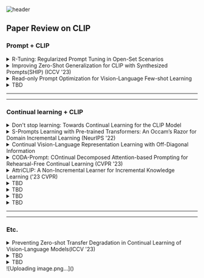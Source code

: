![header](https://capsule-render.vercel.app/api?type=shark&color=auto&height=200&section=header&text=CLIP%20study&fontSize=60&&animation=fadeIn&fontAlignY=30)

## Paper Review on CLIP



  
### Prompt + CLIP
<details>
<summary>R-Tuning: Regularized Prompt Tuning in Open-Set Scenarios</summary> <br/> 
  
* **Problem**
  
&nbsp;&nbsp;&nbsp;&nbsp;&nbsp;&nbsp;&nbsp;: OOD performance drops significantly with the increase of the in-distribution classes



* **Method**


     &nbsp;&nbsp;&nbsp;1) Extend the range of words forming texts (R-Tuning)
    <img width="600" alt="스크린샷 2023-11-08 오후 6 54 33" src="https://github.com/mjoo-lee/CLIP_study/assets/110808006/0f9338f3-5df8-4815-bf1a-e331dd83c2fd">

     &nbsp;&nbsp;&nbsp;2) Combinatorial Tuning and Testing (CTT)

    <img width="600" alt="스크린샷 2023-11-08 오후 6 57 55" src="https://github.com/mjoo-lee/CLIP_study/assets/110808006/a1ff0ba8-90bb-43c9-9c89-1490a20d7424"><br/> 



* **Experiment Setting**

&nbsp;&nbsp;&nbsp;&nbsp;&nbsp;&nbsp;&nbsp;: Unknown Detection + Detailed Open-set Recognition 

</details>


<details>
<summary>Improving Zero-Shot Generalization for CLIP with Synthesized Prompts(SHIP) (ICCV '23) </summary><br/>

  
* **Problem**
  
&nbsp;&nbsp;&nbsp;&nbsp;&nbsp;&nbsp;&nbsp;: Develop a fine-tuning approach that can effectively recognize both categories with/without available data


* **Method**

&nbsp;&nbsp;&nbsp;&nbsp;&nbsp;&nbsp;&nbsp;Model learns the mapping from visual features to token embedding space via the VAE process
<img width="607" alt="스크린샷 2023-11-08 오후 8 40 26" src="https://github.com/mjoo-lee/CLIP_study/assets/110808006/183a1116-cd72-4b03-9207-84e380d7af38">



* **Experiment Settings**

  
&nbsp;&nbsp;&nbsp;&nbsp;&nbsp;&nbsp;&nbsp;bse-to-new + cross-dataset transfer(trained on ImageNet, evalueated on target datasets) </br>
&nbsp;&nbsp;&nbsp;&nbsp;&nbsp;&nbsp;&nbsp;+ generalized zero-shot classification(trained on seen class, evaluated on mixture of seen/unseen class test dataset)

</details>

<details>
<summary>Read-only Prompt Optimization for Vision-Language Few-shot Learning</summary><br/>

  
* **Problem**
  
&nbsp;&nbsp;&nbsp;&nbsp;&nbsp;&nbsp;&nbsp;: Prompt tuning methods shift internal representation through attention mechanism, which negatively impact the robustness and</br> 
&nbsp;&nbsp;&nbsp;&nbsp;&nbsp;&nbsp;&nbsp;&nbsp;generalization of the model in data-deficient(=few-shot) settings.


* **Method**

&nbsp;&nbsp;&nbsp;&nbsp;&nbsp;&nbsp;&nbsp;Read-only Prompt Optimization(RPO)</br>
&nbsp;&nbsp;&nbsp;&nbsp;&nbsp;&nbsp;&nbsp;Prompts concatenated to the input of the visual and text encoders are processed with masked attention to avoid the impact on the &nbsp;&nbsp;&nbsp;&nbsp;&nbsp;&nbsp;&nbsp;internal representation of CLIP.


&nbsp;&nbsp;&nbsp;&nbsp;&nbsp;&nbsp;&nbsp;<img width="635" alt="스크린샷 2023-11-08 오후 8 50 58" src="https://github.com/mjoo-lee/CLIP_study/assets/110808006/4f27d9c9-1f39-49be-8cb3-3f520c98e94c">&nbsp;&nbsp;&nbsp;<img width="323" alt="스크린샷 2023-11-08 오후 8 52 40" src="https://github.com/mjoo-lee/CLIP_study/assets/110808006/af3e358a-1d07-463e-aea7-1003ab87088a">


* **Experiment Settings**

  
&nbsp;&nbsp;&nbsp;&nbsp;&nbsp;&nbsp;&nbsp;Base-to-new generalization(16-shot) + Domain generalization

</details>


<details>
<summary>TBD</summary><br/>

  
* **Problem**
  
&nbsp;&nbsp;&nbsp;&nbsp;&nbsp;&nbsp;&nbsp;: Ability to infer samples that are not in its training data distribution is still weak.


* **Method**

&nbsp;&nbsp;&nbsp;&nbsp;&nbsp;&nbsp;&nbsp;



* **Experiment Settings**
&nbsp;&nbsp;&nbsp;&nbsp;&nbsp;&nbsp;&nbsp;

</details>



-------
------

### Continual learning + CLIP
<details>
<summary>Don't stop learning: Towards Continual Learning for the CLIP Model</summary><br/>

* **Problem**
  
&nbsp;&nbsp;&nbsp;&nbsp;&nbsp;&nbsp;&nbsp;: Decreased zero-shot performance after fine-tuning


* **Method**

&nbsp;&nbsp;&nbsp;&nbsp;&nbsp;&nbsp;&nbsp;Learning without Forgetting via Replayed Vocabularies (VR-LwF)
    <img width="542" alt="스크린샷 2023-11-08 오후 7 20 13" src="https://github.com/mjoo-lee/CLIP_study/assets/110808006/4dd3f9af-f8fe-4538-bd0c-1d38fc5386dd">



* **Experiment Settings**
  
&nbsp;&nbsp;&nbsp;&nbsp;&nbsp;&nbsp;&nbsp;: UT-Acc (updated task) + ZS-Acc (zero-shot) + Retrieval + Bwt(Backward transfer)
</details>


<details>
<summary>S-Prompts Learning with Pre-trained Transformers: An Occam’s Razor for Domain Incremental Learning (NeurIPS '22)</summary><br/>
  
* **Problem**
  
&nbsp;&nbsp;&nbsp;&nbsp;&nbsp;&nbsp;&nbsp;: Prompting methods(DyTox, L2P) aim at learning task/domain-specific prompts dependently across domains, leading to mix up in &nbsp;&nbsp;&nbsp;&nbsp;&nbsp;&nbsp;&nbsp;&nbsp;the subspaces of old/new knowledge


* **Method**

&nbsp;&nbsp;&nbsp;&nbsp;&nbsp;&nbsp;&nbsp;Learned expert knowledge for each domain is finally gathered in a pool
 <img width="500" alt="스크린샷 2023-11-08 오후 7 50 52" src="https://github.com/mjoo-lee/CLIP_study/assets/110808006/d842034c-a915-45a4-b5d8-60fa82d5a389">  <img width="500" alt="스크린샷 2023-11-08 오후 7 51 32" src="https://github.com/mjoo-lee/CLIP_study/assets/110808006/9aafce57-a36d-4b25-b33b-5bbf5d0baf9a">

 
&nbsp;&nbsp;&nbsp;&nbsp;&nbsp;1) K-Means to store the centroids for each domain during training</br>
&nbsp;&nbsp;&nbsp;&nbsp;&nbsp;2) K-NN to search for the nearest centroid of the given test image feature to identify its domain during inference.</br>
&nbsp;&nbsp;&nbsp;&nbsp;&nbsp;3) Both K-Means and K-NN are performed on the feature space of the fixed pre-trained transformer without using any prompt



* **Experiment Settings**


&nbsp;&nbsp;&nbsp;&nbsp;&nbsp;&nbsp;&nbsp;DIL (Forward Classification Accuracy)

</details>





<details>
<summary>Continual Vision-Language Representation Learning with Off-Diagonal Information</summary><br/>

  
* **Problem**
  
&nbsp;&nbsp;&nbsp;&nbsp;&nbsp;&nbsp;&nbsp;: Ability to infer samples that are not in its training data distribution is still weak.


* **Method**

&nbsp;&nbsp;&nbsp;&nbsp;&nbsp;&nbsp;&nbsp;✔️ Analyze the changes in the model’s representation space from a spatial geometry perspective during continual CLIP training 

&nbsp;&nbsp;&nbsp;&nbsp;&nbsp;&nbsp;&nbsp;1) Intra-modal rotation : same sample's vision representation vector from different training phases' vision encoder</br>
&nbsp;&nbsp;&nbsp;&nbsp;&nbsp;&nbsp;&nbsp;(Rotation-Angle Matrix(RAM))


   &nbsp;&nbsp;&nbsp;&nbsp;<img width="328" alt="스크린샷 2023-11-08 오후 8 10 44" src="https://github.com/mjoo-lee/CLIP_study/assets/110808006/6fcd05ba-4e0b-46e5-be9a-4c59ae8bd9c1">

&nbsp;&nbsp;&nbsp;&nbsp;&nbsp;&nbsp;&nbsp;2) Inter-modal rotation : space rotations of the two encoders from different training phases


   &nbsp;&nbsp;&nbsp;&nbsp;<img width="323" alt="스크린샷 2023-11-08 오후 8 20 22" src="https://github.com/mjoo-lee/CLIP_study/assets/110808006/f52e654e-ad71-4b0c-82ac-71e887bc16ff"></br>



  &nbsp;&nbsp;&nbsp;&nbsp;<img width="590" alt="스크린샷 2023-11-08 오후 8 20 45" src="https://github.com/mjoo-lee/CLIP_study/assets/110808006/6bbaa5ee-61a5-444a-a06d-3f21f70a10d2">



* **Experiment Settings**


&nbsp;&nbsp;&nbsp;&nbsp;&nbsp;&nbsp;&nbsp;Train CLIP on sub-datasets sequentially
</details>


<details>
<summary>CODA-Prompt: COntinual Decomposed Attention-based Prompting for Rehearsal-Free Continual Learning (CVPR '23) </summary><br/>

  
* **Problem**
  
&nbsp;&nbsp;&nbsp;&nbsp;&nbsp;&nbsp;&nbsp;: Prompt-based approaches(L2P, DualPrompt) reduce forgetting by sacrificing new task accuracy. </br> 
&nbsp;&nbsp;&nbsp;&nbsp;&nbsp;&nbsp;&nbsp;&nbsp; Also, Expanding prompt size does not increase the plasticity.


* **Method**

&nbsp;&nbsp;&nbsp;&nbsp;&nbsp;&nbsp;&nbsp;<img width="258" alt="스크린샷 2023-11-15 오후 2 47 50" src="https://github.com/mjoo-lee/CLIP_study/assets/110808006/9b65888c-cdf6-44c7-b120-911a499cdbe5">
&nbsp;&nbsp;&nbsp;&nbsp;&nbsp;&nbsp;&nbsp; <img width="489" alt="스크린샷 2023-11-15 오후 2 48 14" src="https://github.com/mjoo-lee/CLIP_study/assets/110808006/4bd97cda-6a74-4043-9db6-565af8ba23c3"></br> 
&nbsp;&nbsp;&nbsp;&nbsp;&nbsp;&nbsp;&nbsp; ✔️ Replace learnable prompt parameter p with a weighted summation over the prompt components </br>
&nbsp;&nbsp;&nbsp;&nbsp;&nbsp;&nbsp;&nbsp; ✔️ Loss : <img width="244" alt="스크린샷 2023-11-15 오후 2 50 57" src="https://github.com/mjoo-lee/CLIP_study/assets/110808006/dfb0854f-cb62-47d2-a3bf-780e5c2bdb53"></br></br>
&nbsp;&nbsp;&nbsp;&nbsp;&nbsp;&nbsp;&nbsp; :star2: Interesting point : orthogonality of accumulated prompts help continual learning



* **Experiment Settings**

&nbsp;&nbsp;&nbsp;&nbsp;&nbsp;&nbsp;&nbsp; Class incremental learning + dual-shift (random selection of classes & domains during each task)

</details>



<details>
<summary>AttriCLIP: A Non-Incremental Learner for Incremental Knowledge Learning ('23 CVPR) </summary><br/>

  
* **Problem**

&nbsp;&nbsp;&nbsp;&nbsp;&nbsp;&nbsp;&nbsp;: There exist limitations of conventional continual learning </br> 
&nbsp;&nbsp;&nbsp;&nbsp;&nbsp;&nbsp;&nbsp;1) Learns sequentially arrived tasks or classes with a shared model (**overwriting** → catastrophic forgetting) </br>
&nbsp;&nbsp;&nbsp;&nbsp;&nbsp;&nbsp;&nbsp;2) Classifier needs to be expanded to recognize novel classes </br></br> 



* **Method**

&nbsp;&nbsp;&nbsp;&nbsp;&nbsp;&nbsp;&nbsp;<img width="400" alt="스크린샷 2023-11-23 오후 2 23 06" src="https://github.com/mjoo-lee/CLIP_study/assets/110808006/71c8bd7a-5c31-4ea2-a5e0-06aebbca4fc0"> </br> 
------------------------
<img width="600" alt="스크린샷 2023-11-23 오후 2 22 51" src="https://github.com/mjoo-lee/CLIP_study/assets/110808006/240b3d2d-3793-476b-9789-48c52c398be3">




* **Experiment Settings**
  
&nbsp;&nbsp;&nbsp;&nbsp;&nbsp;&nbsp;&nbsp;✔️ Datasets </br>
&nbsp;&nbsp;&nbsp;&nbsp;&nbsp;&nbsp;&nbsp;• CIFAR100, ImageNet100 : split into 10 tasks with 10 classes in each task </br>  

&nbsp;&nbsp;&nbsp;&nbsp;&nbsp;&nbsp;&nbsp;✔️ Training details</br>
&nbsp;&nbsp;&nbsp;&nbsp;&nbsp;&nbsp;&nbsp;• 10 epochs on each incremental task for all dataset </br>
&nbsp;&nbsp;&nbsp;&nbsp;&nbsp;&nbsp;&nbsp;• Prompt length M= 12</br>
&nbsp;&nbsp;&nbsp;&nbsp;&nbsp;&nbsp;&nbsp;• Number of attributes in the bank N= 10</br>
&nbsp;&nbsp;&nbsp;&nbsp;&nbsp;&nbsp;&nbsp;• Number of selected attributed C= 3</br></br>




* **Feedbacks**
  
&nbsp;&nbsp;&nbsp;&nbsp;&nbsp;&nbsp;&nbsp; How did it prevent catastrophic forgetting? 
</details>


<details>
<summary>TBD</summary><br/>

  
* **Problem**
  
&nbsp;&nbsp;&nbsp;&nbsp;&nbsp;&nbsp;&nbsp;: 


* **Method**

&nbsp;&nbsp;&nbsp;&nbsp;&nbsp;&nbsp;&nbsp;



* **Experiment Settings**
&nbsp;&nbsp;&nbsp;&nbsp;&nbsp;&nbsp;&nbsp;

</details>



<details>
<summary>TBD</summary><br/>

  
* **Problem**
  
&nbsp;&nbsp;&nbsp;&nbsp;&nbsp;&nbsp;&nbsp;:


* **Method**

&nbsp;&nbsp;&nbsp;&nbsp;&nbsp;&nbsp;&nbsp;



* **Experiment Settings**
&nbsp;&nbsp;&nbsp;&nbsp;&nbsp;&nbsp;&nbsp;

</details>


<details>
<summary>TBD</summary><br/>

  
* **Problem**
  
&nbsp;&nbsp;&nbsp;&nbsp;&nbsp;&nbsp;&nbsp;: 


* **Method**

&nbsp;&nbsp;&nbsp;&nbsp;&nbsp;&nbsp;&nbsp;



* **Experiment Settings**
&nbsp;&nbsp;&nbsp;&nbsp;&nbsp;&nbsp;&nbsp;

</details>

<details>
<summary>TBD</summary><br/>

  
* **Problem**
  
&nbsp;&nbsp;&nbsp;&nbsp;&nbsp;&nbsp;&nbsp;: A


* **Method**

&nbsp;&nbsp;&nbsp;&nbsp;&nbsp;&nbsp;&nbsp;



* **Experiment Settings**
&nbsp;&nbsp;&nbsp;&nbsp;&nbsp;&nbsp;&nbsp;

</details>






-------
------
### Etc.
<details>
<summary>Preventing Zero-shot Transfer Degradation in Continual Learning of Vision-Language Models(ICCV '23)</summary><br/>

  
* **Problem**
  
&nbsp;&nbsp;&nbsp;&nbsp;&nbsp;&nbsp;&nbsp;: Increased continual learning performance at the cost of sacrificing zero-shot performance


* **Method**

&nbsp;&nbsp;&nbsp;&nbsp;&nbsp;&nbsp;&nbsp;1) Distillation in Feature Space </br> 
&nbsp;&nbsp;&nbsp;&nbsp;&nbsp;&nbsp;&nbsp;&nbsp;<img width="498" alt="스크린샷 2023-11-23 오후 2 10 14" src="https://github.com/mjoo-lee/CLIP_study/assets/110808006/417f58f0-ea3c-40f1-9ae3-61137f7434a9">  </br> </br> 
&nbsp;&nbsp;&nbsp;&nbsp;&nbsp;&nbsp;&nbsp;✔️ Data source - Reference dataset, general image(ImageNet)  </br> 
&nbsp;&nbsp;&nbsp;&nbsp;&nbsp;&nbsp;&nbsp;✔️ Teacher model - Pretrained CLIP  </br> </br>

&nbsp;&nbsp;&nbsp;&nbsp;&nbsp;&nbsp;&nbsp;2) Weight Ensemble in Parameter Space </br> </br>
&nbsp;&nbsp;&nbsp;&nbsp;&nbsp;&nbsp;&nbsp;&nbsp;<img width="246" alt="스크린샷 2023-11-23 오후 2 11 54" src="https://github.com/mjoo-lee/CLIP_study/assets/110808006/78a80e91-06f6-4e7d-b1f4-12364eac9d5e"> </br>


* **Experiment Settings**
  
&nbsp;&nbsp;&nbsp;&nbsp;&nbsp;&nbsp;&nbsp;Multi-domain Task Incremental Learning (MTIL) </br></br>
&nbsp;&nbsp;&nbsp;&nbsp;&nbsp;&nbsp;&nbsp;✔️ Consists of 11 tasks, total number of 1,201 classes </br>
&nbsp;&nbsp;&nbsp;&nbsp;&nbsp;&nbsp;&nbsp;<img width="302" alt="스크린샷 2023-11-23 오후 2 13 46" src="https://github.com/mjoo-lee/CLIP_study/assets/110808006/a11d9471-c509-4938-af5e-6475ada68edd">&nbsp;&nbsp;<img width="400" alt="스크린샷 2023-11-23 오후 2 17 48" src="https://github.com/mjoo-lee/CLIP_study/assets/110808006/cd6f0ad1-b2c1-451d-bd04-189fbf189343">


</details>

<details>
<summary>TBD</summary><br/>

  
* **Problem**
  
&nbsp;&nbsp;&nbsp;&nbsp;&nbsp;&nbsp;&nbsp;: 


* **Method**

&nbsp;&nbsp;&nbsp;&nbsp;&nbsp;&nbsp;&nbsp;



* **Experiment Settings**
&nbsp;&nbsp;&nbsp;&nbsp;&nbsp;&nbsp;&nbsp;

</details>

<details>
<summary>TBD</summary><br/>

  
* **Problem**
  
&nbsp;&nbsp;&nbsp;&nbsp;&nbsp;&nbsp;&nbsp;: 


* **Method**

&nbsp;&nbsp;&nbsp;&nbsp;&nbsp;&nbsp;&nbsp;



* **Experiment Settings**
&nbsp;&nbsp;&nbsp;&nbsp;&nbsp;&nbsp;&nbsp;

</details>
![Uploading image.png…]()
